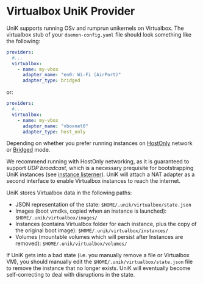 # Virtualbox UniK Provider

UniK supports running OSv and rumprun unikernels on Virtualbox.
The virtualbox stub of your `daemon-config.yaml` file should look something like the following:
```yaml
providers:
  #...
  virtualbox:
    - name: my-vbox
      adapter_name: "en0: Wi-Fi (AirPort)"
      adapter_type: bridged
```
or:
```yaml
providers:
  #...
  virtualbox:
    - name: my-vbox
      adapter_name: "vboxnet0"
      adapter_type: host_only
```
Depending on whether you prefer running instances on [HostOnly](https://www.virtualbox.org/manual/ch06.html#network_hostonly) network or [Bridged](https://www.virtualbox.org/manual/ch06.html#network_bridged) mode.

We recommend running with HostOnly networking, as it is guaranteed to support *UDP broadcast*, which is a necessary prequisite for bootstrapping UniK instances (see [instance listerner](../instance_listener.md)). UniK will attach a NAT adapter as a second interface to enable Virtualbox instances to reach the internet.

UniK stores Virtualbox data in the following paths:
* JSON representation of the state: `$HOME/.unik/virtualbox/state.json`
* Images (boot vmdks, copied when an instance is launched): `$HOME/.unik/virtualbox/images/`
* Instances (contains Virtualbox folder for each instance, plus the copy of the original boot image): `$HOME/.unik/virtualbox/instances/`
* Volumes (mountable volumes which will persist after Instances are removed): `$HOME/.unik/virtualbox/volumes/`

If UniK gets into a bad state (i.e. you manually remove a file or Virtualbox VM), you should manually edit the `$HOME/.unik/virtualbox/state.json` file to remove the instance that no longer exists. UniK will eventually become self-correcting to deal with disruptions in the state.
